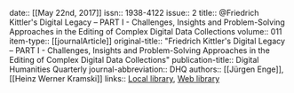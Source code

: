 date:: [[May 22nd, 2017]]
issn:: 1938-4122
issue:: 2
title:: @Friedrich Kittler's Digital Legacy – PART I - Challenges, Insights and Problem-Solving Approaches in the Editing of Complex Digital Data Collections
volume:: 011
item-type:: [[journalArticle]]
original-title:: "Friedrich Kittler's Digital Legacy – PART I - Challenges, Insights and Problem-Solving Approaches in the Editing of Complex Digital Data Collections"
publication-title:: Digital Humanities Quarterly
journal-abbreviation:: DHQ
authors:: [[Jürgen Enge]], [[Heinz Werner Kramski]]
links:: [Local library](zotero://select/groups/2386895/items/KT4QWW28), [Web library](https://www.zotero.org/groups/2386895/items/KT4QWW28)
